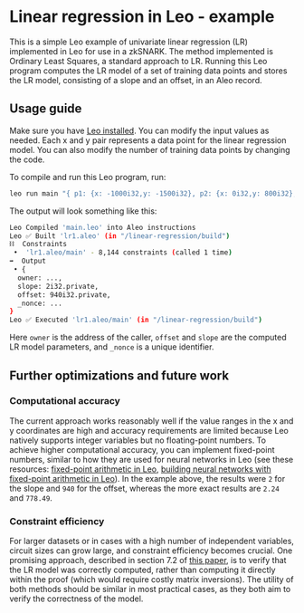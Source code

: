 # Linear regression in Leo - example

This is a simple Leo example of univariate linear regression (LR) implemented in Leo for use in a zkSNARK. The method implemented is Ordinary Least Squares, a standard approach to LR. Running this Leo program computes the LR model of a set of training data points and stores the LR model, consisting of a slope and an offset, in an Aleo record.

## Usage guide

Make sure you have [Leo installed](https://developer.aleo.org/getting_started/). You can modify the input values as needed. Each x and y pair represents a data point for the linear regression model. You can also modify the number of training data points by changing the code.

To compile and run this Leo program, run:
```bash
leo run main "{ p1: {x: -1000i32,y: -1500i32}, p2: {x: 0i32,y: 800i32}, p3: {x: 500i32,y: 2000i32}, p4: {x: 1500i32,y: 4000i32}, p5: {x: 2300i32,y: 6000i32}}"
```
The output will look something like this:

```bash
Leo Compiled 'main.leo' into Aleo instructions
Leo ✅ Built 'lr1.aleo' (in "/linear-regression/build")
⛓  Constraints
 •  'lr1.aleo/main' - 8,144 constraints (called 1 time)
➡️  Output
 • {
  owner: ...,
  slope: 2i32.private,
  offset: 940i32.private,
  _nonce: ...
}
Leo ✅ Executed 'lr1.aleo/main' (in "/linear-regression/build")
```

Here `owner` is the address of the caller, `offset` and `slope` are the computed LR model parameters, and `_nonce` is a unique identifier.

## Further optimizations and future work
### Computational accuracy
The current approach works reasonably well if the value ranges in the x and y coordinates are high and accuracy requirements are limited because Leo natively supports integer variables but no floating-point numbers. To achieve higher computational accuracy, you can implement fixed-point numbers, similar to how they are used for neural networks in Leo (see these resources: [fixed-point arithmetic in Leo](https://www.aleo.org/post/fixed-point-arithmetic-in-the-zksnark-based-programming-language-leo), [building neural networks with fixed-point arithmetic in Leo](https://www.aleo.org/post/neural-network-inference-with-the-zksnark-based-programming-language-leo-using-fixed-point-arithmetic)). In the example above, the results were `2` for the slope and `940` for the offset, whereas the more exact results are `2.24` and `778.49`.

### Constraint efficiency
For larger datasets or in cases with a high number of independent variables, circuit sizes can grow large, and constraint efficiency becomes crucial. One promising approach, described in section 7.2 of [this paper](https://www.usenix.org/system/files/conference/usenixsecurity18/sec18-wu.pdf), is to verify that the LR model was correctly computed, rather than computing it directly within the proof (which would require costly matrix inversions). The utility of both methods should be similar in most practical cases, as they both aim to verify the correctness of the model.